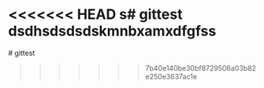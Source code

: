 <<<<<<< HEAD
s# gittest
dsdhsdsdsdskmnbxamxdfgfss
=======
﻿# gittest

>>>>>>> 7b40e140be30bf8729506a03b82e250e3637ac1e
